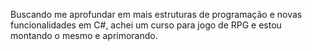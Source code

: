 Buscando me aprofundar em mais estruturas de programação e novas funcionalidades em C#, achei um curso para jogo de RPG e estou montando o mesmo e aprimorando. 
